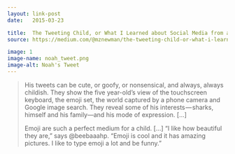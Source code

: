 ```yaml
---
layout: link-post
date:   2015-03-23

title:  The Tweeting Child, or What I Learned about Social Media from a Five Year-Old
source: https://medium.com/@mznewman/the-tweeting-child-or-what-i-learned-about-social-media-from-a-five-year-old-7b606cc6c43f

image: 1
image-name: noah_tweet.png
image-alt: Noah's Tweet
---
```


>His tweets can be cute, or goofy, or nonsensical, and always, always childish. They show the five year-old’s view of the touchscreen keyboard, the emoji set, the world captured by a phone camera and Google image search. They reveal some of his interests — sharks, himself and his family—and his mode of expression. [...]
>
>Emoji are such a perfect medium for a child. [...] “I like how beautiful they are,” says @beebaaahp. “Emoji is cool and it has amazing pictures. I like to type emoji a lot and be funny.”